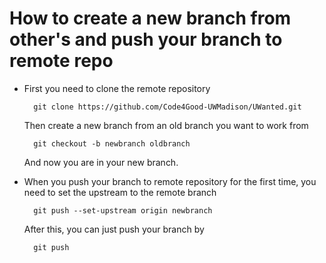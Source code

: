 # How to create a new branch from other's and push your branch to remote repo

* First you need to clone the remote repository

        git clone https://github.com/Code4Good-UWMadison/UWanted.git

    Then create a new branch from an old branch you want to work from

        git checkout -b newbranch oldbranch

    And now you are in your new branch.

* When you push your branch to remote repository for the first time, you need to set the upstream to the remote branch

        git push --set-upstream origin newbranch

    After this, you can just push your branch by

        git push
